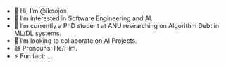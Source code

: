 - 👋 Hi, I’m @ikoojos
- 👀 I’m interested in Software Engineering and AI.
- 🌱 I’m currently a PhD student at ANU researching on Algorithm Debt in ML/DL systems.
- 💞️ I’m looking to collaborate on AI Projects.
- 😄 Pronouns: He/Him.
- ⚡ Fun fact: ...

<!---
ikoojos/ikoojos is a ✨ special ✨ repository because its `README.md` (this file) appears on your GitHub profile.
You can click the Preview link to take a look at your changes.
--->
